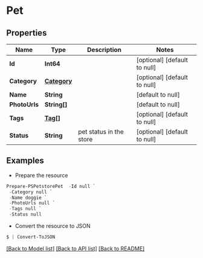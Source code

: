 # Pet
## Properties

Name | Type | Description | Notes
------------ | ------------- | ------------- | -------------
**Id** | **Int64** |  | [optional] [default to null]
**Category** | [**Category**](Category.md) |  | [optional] [default to null]
**Name** | **String** |  | [default to null]
**PhotoUrls** | **String[]** |  | [default to null]
**Tags** | [**Tag[]**](Tag.md) |  | [optional] [default to null]
**Status** | **String** | pet status in the store | [optional] [default to null]

## Examples

- Prepare the resource
```powershell
Prepare-PSPetstorePet  -Id null `
 -Category null `
 -Name doggie `
 -PhotoUrls null `
 -Tags null `
 -Status null
```

- Convert the resource to JSON
```powershell
$ | Convert-ToJSON
```

[[Back to Model list]](../README.md#documentation-for-models) [[Back to API list]](../README.md#documentation-for-api-endpoints) [[Back to README]](../README.md)

